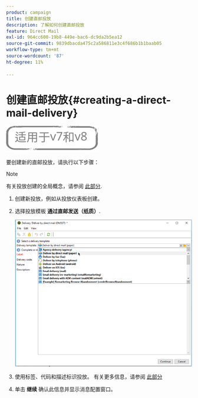 ```yaml
---
product: campaign
title: 创建直邮投放
description: 了解如何创建直邮投放
feature: Direct Mail
exl-id: 964cc600-19b8-449e-bac6-dc9da2b5ea12
source-git-commit: 9839dbacda475c2a586811e3c4f686b1b1baab05
workflow-type: tm+mt
source-wordcount: '87'
ht-degree: 11%

---
```


# 创建直邮投放{#creating-a-direct-mail-delivery}

![](../../assets/common.svg)

要创建新的直邮投放，请执行以下步骤：

>[!NOTE]
>
>有关投放创建的全局概念，请参阅 [此部分](steps-about-delivery-creation-steps.md).

1. 创建新投放，例如从投放仪表板创建。
1. 选择投放模板 **通过直邮发送（纸质）**.

   ![](assets/direct_mail.png)

1. 使用标签、代码和描述标识投放。 有关更多信息，请参阅 [此部分](steps-create-and-identify-the-delivery.md#identifying-the-delivery)
1. 单击 **继续** 确认此信息并显示消息配置窗口。
